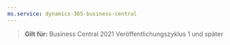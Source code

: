 ```yaml
---
ms.service: dynamics-365-business-central
---
```

> **Gilt für:** Business Central 2021 Veröffentlichungszyklus 1 und später